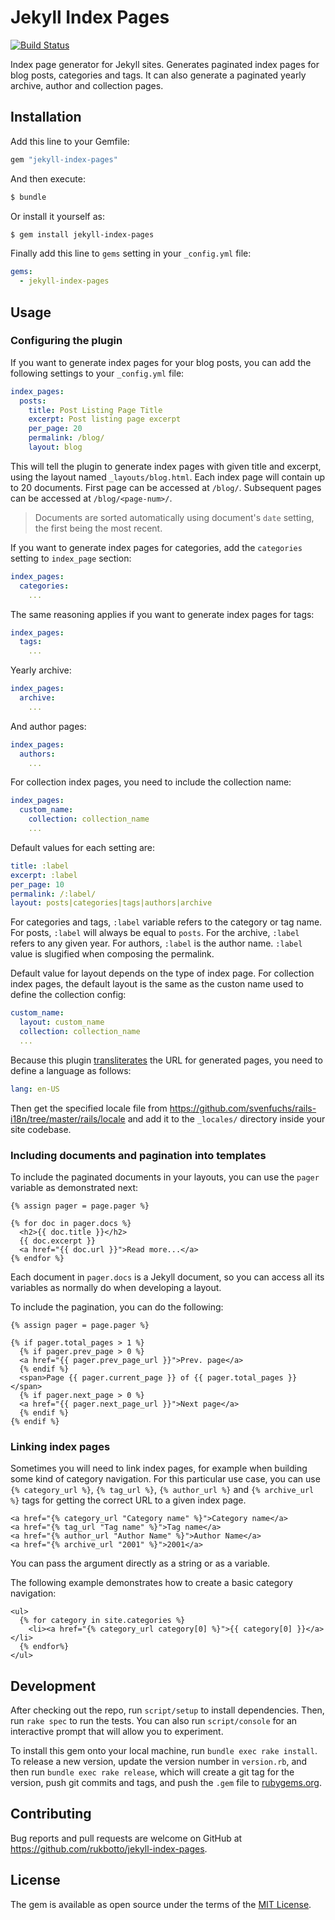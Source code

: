 # Jekyll Index Pages

[![Build Status](https://travis-ci.org/rukbotto/jekyll-index-pages.svg?branch=master)](https://travis-ci.org/rukbotto/jekyll-index-pages)

Index page generator for Jekyll sites. Generates paginated index pages for blog
posts, categories and tags. It can also generate a paginated yearly archive,
author and collection pages.

## Installation

Add this line to your Gemfile:

```ruby
gem "jekyll-index-pages"
```

And then execute:

```sh
$ bundle
```

Or install it yourself as:

```sh
$ gem install jekyll-index-pages
```

Finally add this line to `gems` setting in your `_config.yml` file:

```yaml
gems:
  - jekyll-index-pages
```

## Usage

### Configuring the plugin

If you want to generate index pages for your blog posts, you can add the
following settings to your `_config.yml` file:

```yaml
index_pages:
  posts:
    title: Post Listing Page Title
    excerpt: Post listing page excerpt
    per_page: 20
    permalink: /blog/
    layout: blog
```

This will tell the plugin to generate index pages with given title and excerpt,
using the layout named `_layouts/blog.html`. Each index page will contain up to
20 documents. First page can be accessed at `/blog/`. Subsequent pages can be
accessed at `/blog/<page-num>/`.

> Documents are sorted automatically using document's `date` setting, the
> first being the most recent.

If you want to generate index pages for categories, add the `categories`
setting to `index_page` section:

```yaml
index_pages:
  categories:
    ...
```

The same reasoning applies if you want to generate index pages for tags:

```yaml
index_pages:
  tags:
    ...
```

Yearly archive:

```yaml
index_pages:
  archive:
    ...
```

And author pages:

```yaml
index_pages:
  authors:
    ...
```

For collection index pages, you need to include the collection name:

```yaml
index_pages:
  custom_name:
    collection: collection_name
    ...
```

Default values for each setting are:

```yaml
title: :label
excerpt: :label
per_page: 10
permalink: /:label/
layout: posts|categories|tags|authors|archive
```

For categories and tags, `:label` variable refers to the category or tag name.
For posts, `:label` will always be equal to `posts`. For the archive, `:label`
refers to any given year. For authors, `:label` is the author name. `:label`
value is slugified when composing the permalink.

Default value for layout depends on the type of index page. For collection
index pages, the default layout is the same as the custon name used to define
the collection config:

```yaml
custom_name:
  layout: custom_name
  collection: collection_name
  ...
```

Because this plugin [transliterates](http://stackoverflow.com/a/20586777) the
URL for generated pages, you need to define a language as follows:

```yaml
lang: en-US
```

Then get the specified locale file from
https://github.com/svenfuchs/rails-i18n/tree/master/rails/locale and add it to
the `_locales/` directory inside your site codebase.

### Including documents and pagination into templates

To include the paginated documents in your layouts, you can use the `pager`
variable as demonstrated next:

```liquid
{% assign pager = page.pager %}

{% for doc in pager.docs %}
  <h2>{{ doc.title }}</h2>
  {{ doc.excerpt }}
  <a href="{{ doc.url }}">Read more...</a>
{% endfor %}
```

Each document in `pager.docs` is a Jekyll document, so you can access all its
variables as normally do when developing a layout.

To include the pagination, you can do the following:

```liquid
{% assign pager = page.pager %}

{% if pager.total_pages > 1 %}
  {% if pager.prev_page > 0 %}
  <a href="{{ pager.prev_page_url }}">Prev. page</a>
  {% endif %}
  <span>Page {{ pager.current_page }} of {{ pager.total_pages }}</span>
  {% if pager.next_page > 0 %}
  <a href="{{ pager.next_page_url }}">Next page</a>
  {% endif %}
{% endif %}
```

### Linking index pages

Sometimes you will need to link index pages, for example when building some
kind of category navigation. For this particular use case, you can use `{%
category_url %}`, `{% tag_url %}`, `{% author_url %}` and `{% archive_url %}`
tags for getting the correct URL to a given index page.

```liquid
<a href="{% category_url "Category name" %}">Category name</a>
<a href="{% tag_url "Tag name" %}">Tag name</a>
<a href="{% author_url "Author Name" %}">Author Name</a>
<a href="{% archive_url "2001" %}">2001</a>
```

You can pass the argument directly as a string or as a variable.

The following example demonstrates how to create a basic category navigation:

```liquid
<ul>
  {% for category in site.categories %}
    <li><a href="{% category_url category[0] %}">{{ category[0] }}</a></li>
  {% endfor%}
</ul>
```

## Development

After checking out the repo, run `script/setup` to install dependencies. Then,
run `rake spec` to run the tests. You can also run `script/console` for an
interactive prompt that will allow you to experiment.

To install this gem onto your local machine, run `bundle exec rake install`. To
release a new version, update the version number in `version.rb`, and then run
`bundle exec rake release`, which will create a git tag for the version, push
git commits and tags, and push the `.gem` file to
[rubygems.org](https://rubygems.org).

## Contributing

Bug reports and pull requests are welcome on GitHub at
https://github.com/rukbotto/jekyll-index-pages.

## License

The gem is available as open source under the terms of the [MIT
License](http://opensource.org/licenses/MIT).
